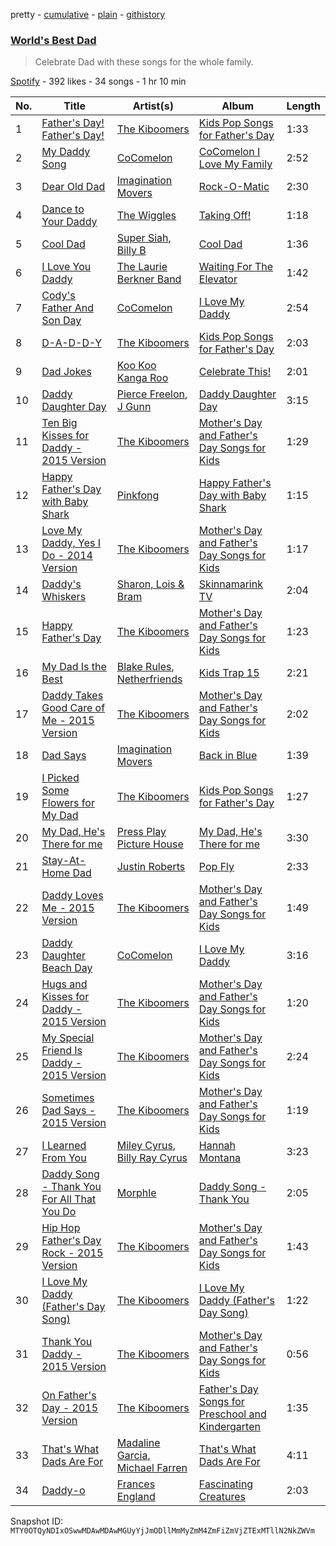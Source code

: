 pretty - [cumulative](/playlists/cumulative/37i9dQZF1DX3XHbM3c2ftZ.md) - [plain](/playlists/plain/37i9dQZF1DX3XHbM3c2ftZ) - [githistory](https://github.githistory.xyz/mackorone/spotify-playlist-archive/blob/main/playlists/plain/37i9dQZF1DX3XHbM3c2ftZ)

### [World's Best Dad](https://open.spotify.com/playlist/37i9dQZF1DX3XHbM3c2ftZ)

> Celebrate Dad with these songs for the whole family.

[Spotify](https://open.spotify.com/user/spotify) - 392 likes - 34 songs - 1 hr 10 min

| No. | Title | Artist(s) | Album | Length |
|---|---|---|---|---|
| 1 | [Father's Day! Father's Day!](https://open.spotify.com/track/2QhuyNYE0WBPNhsGC4chR3) | [The Kiboomers](https://open.spotify.com/artist/1qKLikeNYpQFSsDAjg7HpI) | [Kids Pop Songs for Father's Day](https://open.spotify.com/album/4pOfhxZCAqDEiRTpgJEG4O) | 1:33 |
| 2 | [My Daddy Song](https://open.spotify.com/track/1GIiqb0sl5AscLsypZYR0H) | [CoComelon](https://open.spotify.com/artist/6SXTTUJxIVwMbc1POrviTr) | [CoComelon I Love My Family](https://open.spotify.com/album/3YBvGGVcQfxHWYe3AdlrgU) | 2:52 |
| 3 | [Dear Old Dad](https://open.spotify.com/track/1o4hp0Rm5xST4llL6xuXSM) | [Imagination Movers](https://open.spotify.com/artist/3nkUcLzl9v6cIxFI6cvTeD) | [Rock\-O\-Matic](https://open.spotify.com/album/3xeaFPnwRzHEE7xQYs1P6w) | 2:30 |
| 4 | [Dance to Your Daddy](https://open.spotify.com/track/3Q5Qi7wr74JGzcG7JRGpb4) | [The Wiggles](https://open.spotify.com/artist/2JY5qzEozvTdogkDTkkOMf) | [Taking Off!](https://open.spotify.com/album/6LxjwpJzotr71JIF2RefDm) | 1:18 |
| 5 | [Cool Dad](https://open.spotify.com/track/6TKG8t6wMW7xwPz89IVDlF) | [Super Siah](https://open.spotify.com/artist/36s30oXmxBFCjVoJLiOY9P), [Billy B](https://open.spotify.com/artist/6q22S1wbS1Eg7NbOQVA04o) | [Cool Dad](https://open.spotify.com/album/4Gn2D9bQMnETCm9SbQrX34) | 1:36 |
| 6 | [I Love You Daddy](https://open.spotify.com/track/0JUMkRana9MTtoyzBEIcjr) | [The Laurie Berkner Band](https://open.spotify.com/artist/6T2pk5T8c4Wi61x1v84sUa) | [Waiting For The Elevator](https://open.spotify.com/album/0e4v336x5GPwp8R5nTUzQd) | 1:42 |
| 7 | [Cody's Father And Son Day](https://open.spotify.com/track/3pIr7dWddZ7x3l9u6m6VGE) | [CoComelon](https://open.spotify.com/artist/6SXTTUJxIVwMbc1POrviTr) | [I Love My Daddy](https://open.spotify.com/album/5kHnimhvYsAw8tIiH5lM5w) | 2:54 |
| 8 | [D\-A\-D\-D\-Y](https://open.spotify.com/track/4zOYDuFm2b11YRpoZWxxUG) | [The Kiboomers](https://open.spotify.com/artist/1qKLikeNYpQFSsDAjg7HpI) | [Kids Pop Songs for Father's Day](https://open.spotify.com/album/4pOfhxZCAqDEiRTpgJEG4O) | 2:03 |
| 9 | [Dad Jokes](https://open.spotify.com/track/4P2DCTzjAs1IHAD82yT3dg) | [Koo Koo Kanga Roo](https://open.spotify.com/artist/7BZ3v2GTT5KHVmc9Gk1sRb) | [Celebrate This!](https://open.spotify.com/album/5hukeI5hHKtT4qgMkL0Im6) | 2:01 |
| 10 | [Daddy Daughter Day](https://open.spotify.com/track/2VilbTTWiFGgLFStz1n1kg) | [Pierce Freelon](https://open.spotify.com/artist/49DZXXkpkkpbrEsEaMKuKG), [J Gunn](https://open.spotify.com/artist/4YlGNqY6XyHNkQEMLlYBG9) | [Daddy Daughter Day](https://open.spotify.com/album/0YGPSOEewQPtVhygfvLCkv) | 3:15 |
| 11 | [Ten Big Kisses for Daddy \- 2015 Version](https://open.spotify.com/track/2GLbHYj680L2jUAT7CgaIi) | [The Kiboomers](https://open.spotify.com/artist/1qKLikeNYpQFSsDAjg7HpI) | [Mother's Day and Father's Day Songs for Kids](https://open.spotify.com/album/5Kzm0vKSwHDj1Ib3w4fVE8) | 1:29 |
| 12 | [Happy Father's Day with Baby Shark](https://open.spotify.com/track/2BTKU6PYdOV1pcxoN4tvcr) | [Pinkfong](https://open.spotify.com/artist/7cTXfwpe9peK0UE1bZyIWZ) | [Happy Father's Day with Baby Shark](https://open.spotify.com/album/3CmrV3AACHnxa7RHutWRIp) | 1:15 |
| 13 | [Love My Daddy, Yes I Do \- 2014 Version](https://open.spotify.com/track/3Xhnm12LeuiPwemRJ7WrQQ) | [The Kiboomers](https://open.spotify.com/artist/1qKLikeNYpQFSsDAjg7HpI) | [Mother's Day and Father's Day Songs for Kids](https://open.spotify.com/album/5Kzm0vKSwHDj1Ib3w4fVE8) | 1:17 |
| 14 | [Daddy's Whiskers](https://open.spotify.com/track/3vGsiPyWnx4SvnRtMY2qUR) | [Sharon, Lois & Bram](https://open.spotify.com/artist/0SPvCvZvk7XDx8tGtGQhiE) | [Skinnamarink TV](https://open.spotify.com/album/1OXxSbuew9543P2pnKaexV) | 2:04 |
| 15 | [Happy Father's Day](https://open.spotify.com/track/3iQ9E3zONfP3JNSTIg4AWh) | [The Kiboomers](https://open.spotify.com/artist/1qKLikeNYpQFSsDAjg7HpI) | [Mother's Day and Father's Day Songs for Kids](https://open.spotify.com/album/5Kzm0vKSwHDj1Ib3w4fVE8) | 1:23 |
| 16 | [My Dad Is the Best](https://open.spotify.com/track/5fChnxVxgKVgawPiEY7uFS) | [Blake Rules](https://open.spotify.com/artist/5cdbXEnJgop6zjIxn4ljZ8), [Netherfriends](https://open.spotify.com/artist/5nYfBUxnHtI6LAp32fl9qY) | [Kids Trap 15](https://open.spotify.com/album/730ycVX0jx135J8Sp4qCqR) | 2:21 |
| 17 | [Daddy Takes Good Care of Me \- 2015 Version](https://open.spotify.com/track/1hQDkxjJotKkwh1ISYsfuO) | [The Kiboomers](https://open.spotify.com/artist/1qKLikeNYpQFSsDAjg7HpI) | [Mother's Day and Father's Day Songs for Kids](https://open.spotify.com/album/5Kzm0vKSwHDj1Ib3w4fVE8) | 2:02 |
| 18 | [Dad Says](https://open.spotify.com/track/7HfeUhrMpph6p9CEC5s26T) | [Imagination Movers](https://open.spotify.com/artist/3nkUcLzl9v6cIxFI6cvTeD) | [Back in Blue](https://open.spotify.com/album/0BukmpdVbPXp4N7tPXwY2b) | 1:39 |
| 19 | [I Picked Some Flowers for My Dad](https://open.spotify.com/track/5JrBUBvYLEwC3U4N43lxs1) | [The Kiboomers](https://open.spotify.com/artist/1qKLikeNYpQFSsDAjg7HpI) | [Kids Pop Songs for Father's Day](https://open.spotify.com/album/4pOfhxZCAqDEiRTpgJEG4O) | 1:27 |
| 20 | [My Dad, He's There for me](https://open.spotify.com/track/0u7jvhbm2cwcvDwkCYLiqp) | [Press Play Picture House](https://open.spotify.com/artist/3kkuBZw9vZG5rsZkEvyGhS) | [My Dad, He's There for me](https://open.spotify.com/album/2aKqsNcBlJZCMJ6irRZsGt) | 3:30 |
| 21 | [Stay\-At\-Home Dad](https://open.spotify.com/track/57l9AeSfZCrzHQN5AZmE8Z) | [Justin Roberts](https://open.spotify.com/artist/0gPiY8YtQXCp3arXBVFUk5) | [Pop Fly](https://open.spotify.com/album/6gBUKKZ73fmFo14OPMsh8Q) | 2:33 |
| 22 | [Daddy Loves Me \- 2015 Version](https://open.spotify.com/track/4qWiOTX8W1pjQLeyImYqef) | [The Kiboomers](https://open.spotify.com/artist/1qKLikeNYpQFSsDAjg7HpI) | [Mother's Day and Father's Day Songs for Kids](https://open.spotify.com/album/5Kzm0vKSwHDj1Ib3w4fVE8) | 1:49 |
| 23 | [Daddy Daughter Beach Day](https://open.spotify.com/track/78XtqCToJJoqXo5Zu3T6hG) | [CoComelon](https://open.spotify.com/artist/6SXTTUJxIVwMbc1POrviTr) | [I Love My Daddy](https://open.spotify.com/album/5kHnimhvYsAw8tIiH5lM5w) | 3:16 |
| 24 | [Hugs and Kisses for Daddy \- 2015 Version](https://open.spotify.com/track/6R1NMGMuNRYrBP6Scoi9nF) | [The Kiboomers](https://open.spotify.com/artist/1qKLikeNYpQFSsDAjg7HpI) | [Mother's Day and Father's Day Songs for Kids](https://open.spotify.com/album/5Kzm0vKSwHDj1Ib3w4fVE8) | 1:20 |
| 25 | [My Special Friend Is Daddy \- 2015 Version](https://open.spotify.com/track/23lD80OM6g5MnF1VPQQDrx) | [The Kiboomers](https://open.spotify.com/artist/1qKLikeNYpQFSsDAjg7HpI) | [Mother's Day and Father's Day Songs for Kids](https://open.spotify.com/album/5Kzm0vKSwHDj1Ib3w4fVE8) | 2:24 |
| 26 | [Sometimes Dad Says \- 2015 Version](https://open.spotify.com/track/4sLXCebdp5NNNvwn9djEQO) | [The Kiboomers](https://open.spotify.com/artist/1qKLikeNYpQFSsDAjg7HpI) | [Mother's Day and Father's Day Songs for Kids](https://open.spotify.com/album/5Kzm0vKSwHDj1Ib3w4fVE8) | 1:19 |
| 27 | [I Learned From You](https://open.spotify.com/track/3qhIhyu9Sl8lyF43vNt9Dv) | [Miley Cyrus](https://open.spotify.com/artist/5YGY8feqx7naU7z4HrwZM6), [Billy Ray Cyrus](https://open.spotify.com/artist/60rpJ9SgigSd16DOAG7GSa) | [Hannah Montana](https://open.spotify.com/album/0TyDqWrWHzuyFjjnKqDClu) | 3:23 |
| 28 | [Daddy Song \- Thank You For All That You Do](https://open.spotify.com/track/5cNZz55WzWwomcIY8yzWY6) | [Morphle](https://open.spotify.com/artist/0klGLXMn3FdjcUlNqQJosO) | [Daddy Song \- Thank You](https://open.spotify.com/album/5Xcd1QuA3o8Kw6uUYOAZyM) | 2:05 |
| 29 | [Hip Hop Father's Day Rock \- 2015 Version](https://open.spotify.com/track/4HGdUreUjbjmSBbcZEZfod) | [The Kiboomers](https://open.spotify.com/artist/1qKLikeNYpQFSsDAjg7HpI) | [Mother's Day and Father's Day Songs for Kids](https://open.spotify.com/album/5Kzm0vKSwHDj1Ib3w4fVE8) | 1:43 |
| 30 | [I Love My Daddy \(Father's Day Song\)](https://open.spotify.com/track/48PksuyrMX70Z95RzncsuI) | [The Kiboomers](https://open.spotify.com/artist/1qKLikeNYpQFSsDAjg7HpI) | [I Love My Daddy \(Father's Day Song\)](https://open.spotify.com/album/781P4aJCYWv7dffqBSsV3P) | 1:22 |
| 31 | [Thank You Daddy \- 2015 Version](https://open.spotify.com/track/4CM86Nl5qPmdDGYYwcj8pP) | [The Kiboomers](https://open.spotify.com/artist/1qKLikeNYpQFSsDAjg7HpI) | [Mother's Day and Father's Day Songs for Kids](https://open.spotify.com/album/5Kzm0vKSwHDj1Ib3w4fVE8) | 0:56 |
| 32 | [On Father's Day \- 2015 Version](https://open.spotify.com/track/4kYtmbg5O8ClYUt9fEL4ZT) | [The Kiboomers](https://open.spotify.com/artist/1qKLikeNYpQFSsDAjg7HpI) | [Father's Day Songs for Preschool and Kindergarten](https://open.spotify.com/album/0Yi2bqgiqSbIoCCdjjPu7z) | 1:35 |
| 33 | [That's What Dads Are For](https://open.spotify.com/track/6OGvN8SQuFS7tgEddBBA27) | [Madaline Garcia](https://open.spotify.com/artist/3TV0dL70cwRcE7VxCYCfdm), [Michael Farren](https://open.spotify.com/artist/0KL1tXshbivm72a4PAWUjF) | [That's What Dads Are For](https://open.spotify.com/album/5afeQKHZfZcRCvMcdiQles) | 4:11 |
| 34 | [Daddy\-o](https://open.spotify.com/track/6ti6642d8YTQ7YNy7I9OD0) | [Frances England](https://open.spotify.com/artist/4JSWvkbDnumAidofuVTCrD) | [Fascinating Creatures](https://open.spotify.com/album/0QNI8ietPOpLX0nrJPzrRi) | 2:03 |

Snapshot ID: `MTY0OTQyNDIxOSwwMDAwMDAwMGUyYjJmODllMmMyZmM4ZmFiZmVjZTExMTllN2NkZWVm`
